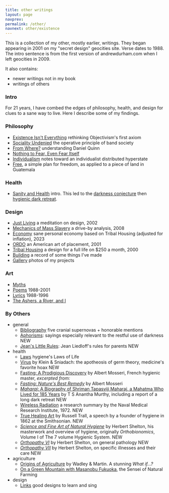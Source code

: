 ```yaml
---
title: other writings
layout: page
navprev: 
permalink: /other/
navnext: other/existence
---
```


This is a collection of my other, mostly earlier, writings. They began appearing in 2001 on my "secret design" geocities site. Verse dates to 1988. The intro sentence is from the first version of andrewdurham.com when I left geocities in 2009.

It also contains:

- newer writings not in my book
- writings of others

### Intro

For 21 years, I have combed the edges of philosophy, health, and design for clues to a sane way to live. Here I describe some of my findings. 

### Philosophy

- [Existence Isn't Everything](./existence/) rethinking Objectivism's first axiom
- [Sociality Undenied](./sociality/) the operative principle of band society
- [From Where?](./from-where/) understanding Daniel Quinn
- [Nothing to Fear, Even Fear Itself](./nothing) 
- [Individualism](./individualism) notes toward an individualist distributed hyperstate
- [Free](./free), a simple plan for freedom, as applied to a piece of land in Guatemala

### Health

- [Sanity and Health](./sanity/) intro. This led to the [darkness conjecture](../conjecture/) then [hygienic dark retreat](/).

### Design

- [Just Living](./just-living) a meditation on design, 2002
- [Mechanics of Mass Slavery](./mechanics/) a drive-by analysis, 2008
- [Economy](./economy/) sane personal economy based on Tribal Housing (adjusted for inflation), 2023
- [ORDO](./ordo/) an American art of placement, 2001
- [Tribal Housing](./tribal-housing/) a design for a full life on $250 a month, 2000
- [Building](./building) a record of some things I've made
- [Gallery](./gallery) photos of my projects

### Art

- [Myths](./myths/) 
- [Poems](./poems/) 1988-2001
- [Lyrics](./lyrics/) 1988-1996
- [The Ashers, a River, and I](./ashers/)

### By Others

- general
	- [Bibliography](./bibliography) five cranial supernovas + honorable mentions
	- [Aphorisms](./aphorisms): sayings especially relevant to the restful use of darkness <span id=new>NEW</span>
	- [Jean's Little Rules](/f/rules): Jean Liedloff's rules for parents <span id=new>NEW</span>
- health
	- [Laws](/f/laws) hygiene's Laws of Life
	- [Virus](/f/virus) by Klein & Sniadach: the apotheosis of germ theory, medicine's favorite hoax <span id=new>NEW</span>
	- [Fasting: A Prodigious Discovery](/f/fasting-discovery) by Albert Mosseri, French hygienic master, _excerpted from:_
	- [*Fasting: Nature's Best Remedy*](/f/fasting) by Albert Mosseri
	- [*Maharaj*: A Biography of Shriman Tapasviji Maharaj, a Mahatma Who Lived for 185 Years](/f/maharaj/) by T S Anantha Murthy, including a report of a long dark retreat <span id=new>NEW</span>
	- [Wireless Radiation](/f/wireless) a research summary by the Naval Medical Research Institute, 1972. <span id=new>NEW</span>
	- [True Healing Art](/f/trall.pdf) by Russell Trall, a speech by a founder of hygiene in 1862 at the Smithsonian. <span id=new>NEW</span>
	- [*Science and Fine Art of Natural Hygiene*](/f/hygiene.pdf) by Herbert Shelton, his masterwork and overview of hygiene, originally _Orthobionomics_, Volume I of The 7 volume Hygienic System.	<span id=new>NEW</span>
	- [*Orthopathy VI*](/f/orthopathyvii.pdf) by Herbert Shelton, on general pathology <span id=new>NEW</span>
	- [*Orthopathy VII*](/f/orthopathyvii.pdf) by Herbert Shelton, on specific illnesses and their care <span id=new>NEW</span>
- agriculture
	- [Origins of Agriculture](/f/origins) by Wadley & Martin. A stunning _What if…?_
	- [On a Green Mountain with Masanobu Fukuoka](/f/fukuoka), the Sensei of Natural Farming
- design
	- [Links](./links) good designs to learn and sing
